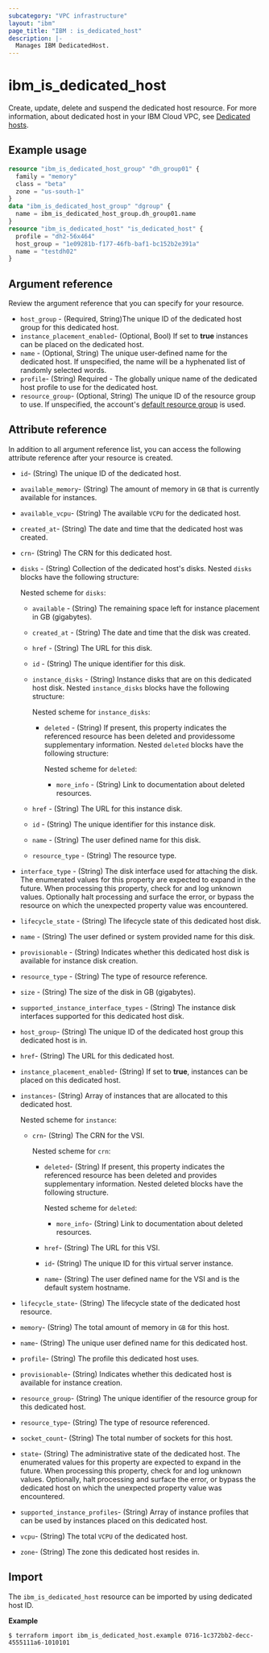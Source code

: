 ```yaml
---
subcategory: "VPC infrastructure"
layout: "ibm"
page_title: "IBM : is_dedicated_host"
description: |-
  Manages IBM DedicatedHost.
---
```


# ibm_is_dedicated_host
Create, update, delete and suspend the dedicated host resource. For more information, about dedicated host in your IBM Cloud VPC, see [Dedicated hosts](https://cloud.ibm.com/docs/vpc?topic=vpc-creating-dedicated-hosts-instances).

## Example usage

```terraform
resource "ibm_is_dedicated_host_group" "dh_group01" {
  family = "memory"
  class = "beta"
  zone = "us-south-1"
}
data "ibm_is_dedicated_host_group" "dgroup" {
  name = ibm_is_dedicated_host_group.dh_group01.name
}
resource "ibm_is_dedicated_host" "is_dedicated_host" {
  profile = "dh2-56x464"
  host_group = "1e09281b-f177-46fb-baf1-bc152b2e391a"
  name = "testdh02"
}
```

## Argument reference
Review the argument reference that you can specify for your resource. 

- `host_group` - (Required, String)The unique ID of the dedicated host group for this dedicated host.
- `instance_placement_enabled`- (Optional, Bool) If set to **true** instances can be placed on the dedicated host.
- `name` - (Optional, String) The unique user-defined name for the dedicated host. If unspecified, the name will be a hyphenated list of randomly selected words.
- `profile`-  (String)  Required - The globally unique name of the dedicated host profile to use for the dedicated host.
- `resource_group`- (Optional, String) The unique ID of the resource group to use. If unspecified, the account's [default resource group](https://cloud.ibm.com/apidocs/resource-manager#introduction) is used.


## Attribute reference
In addition to all argument reference list, you can access the following attribute reference after your resource is created.

- `id`-  (String) The unique ID of the dedicated host.
- `available_memory`-  (String) The amount of memory in `GB` that is currently available for instances.
- `available_vcpu`-  (String) The available `VCPU` for the dedicated host.
- `created_at`-  (String) The date and time that the dedicated host was created.
- `crn`-  (String) The CRN for this dedicated host.

- `disks` - (String) Collection of the dedicated host's disks. Nested `disks` blocks have the following structure:

  Nested scheme for `disks`:
  - `available` - (String) The remaining space left for instance placement in GB (gigabytes).
  - `created_at` - (String) The date and time that the disk was created.
  - `href` - (String) The URL for this disk.
  - `id` - (String) The unique identifier for this disk.
  - `instance_disks` - (String) Instance disks that are on this dedicated host disk. Nested `instance_disks` blocks have the following structure:

    Nested scheme for `instance_disks`:
    - `deleted` - (String) If present, this property indicates the referenced resource has been deleted and providessome supplementary information. Nested `deleted` blocks have the following structure:
			
       Nested scheme for `deleted`:
       - `more_info` - (String) Link to documentation about deleted resources.
   - `href` - (String) The URL for this instance disk.
   - `id` - (String) The unique identifier for this instance disk.
   - `name` - (String) The user defined name for this disk.
   - `resource_type` - (String) The resource type.
 - `interface_type` - (String) The disk interface used for attaching the disk. The enumerated values for this property are expected to expand in the future. When processing this property, check for and log unknown values. Optionally halt processing and surface the error, or bypass the resource on which the unexpected property value was encountered.
 - `lifecycle_state` - (String) The lifecycle state of this dedicated host disk.
 - `name` - (String) The user defined or system provided name for this disk.
 - `provisionable` - (String) Indicates whether this dedicated host disk is available for instance disk creation.
 - `resource_type` - (String) The type of resource reference.
 - `size` - (String) The size of the disk in GB (gigabytes).
 - `supported_instance_interface_types` - (String) The instance disk interfaces supported for this dedicated host disk.
- `host_group`-  (String) The unique ID of the dedicated host group this dedicated host is in.
- `href`-  (String) The URL for this dedicated host.
- `instance_placement_enabled`-  (String) If set to **true**, instances can be placed on this dedicated host.
- `instances`-  (String)  Array of instances that are allocated to this dedicated host.

  Nested scheme for `instance`:
  - `crn`-  (String) The CRN for the VSI.

    Nested scheme for `crn`:
    - `deleted`-  (String) If present, this property indicates the referenced resource has been deleted and provides supplementary information. Nested deleted blocks have the following structure.

      Nested scheme for `deleted`:
      - `more_info`-  (String) Link to documentation about deleted resources.
    - `href`-  (String) The URL for this VSI.
    - `id`-  (String) The unique ID for this virtual server instance.
    - `name`-  (String) The user defined name for the VSI and is the default system hostname.
- `lifecycle_state`-  (String) The lifecycle state of the dedicated host resource.
- `memory`-  (String) The total amount of memory in `GB` for this host.
- `name`-  (String) The unique user defined name for this dedicated host.
- `profile`-  (String) The profile this dedicated host uses.
- `provisionable`-  (String) Indicates whether this dedicated host is available for instance creation.
- `resource_group`-  (String) The unique identifier of the resource group for this dedicated host.
- `resource_type`-  (String) The type of resource referenced.
- `socket_count`-  (String) The total number of sockets for this host.
- `state`-  (String) The administrative state of the dedicated host. The enumerated values for this property are expected to expand in the future. When processing this property, check for and log unknown values. Optionally, halt processing and surface the error, or bypass the dedicated host on which the unexpected property value was encountered.
- `supported_instance_profiles`-  (String) Array of instance profiles that can be used by instances placed on this dedicated host.
- `vcpu`-  (String) The total `VCPU` of the dedicated host.
- `zone`-  (String) The zone this dedicated host resides in.


## Import
The `ibm_is_dedicated_host` resource can be imported by using dedicated host ID.

**Example**

```
$ terraform import ibm_is_dedicated_host.example 0716-1c372bb2-decc-4555111a6-1010101
```
